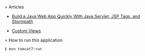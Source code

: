 = Articles

 - [Build a Java Web App Quickly With Java Servlet, JSP Tags, and Stormpath](https://dzone.com/articles/build-a-java-web-app-quickly-with-java-servlet-jsp-1?edition=193585&utm_source=Daily%20Digest&utm_medium=email&utm_campaign=dd%202016-07-22)

 - [Custom Views](https://docs.stormpath.com/java/servlet-plugin/views.html)


= How to run this application

```shell
$ mvn tomcat7:run
```
